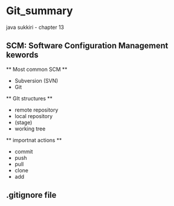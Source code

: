 # Git_summary
 
java sukkiri - chapter 13 

## SCM: Software Configuration Management kewords 

** Most common SCM **

- Subversion (SVN)
- Git 

** GIt structures **
- remote repository 
- local repository 
- (stage)
- working tree

** importnat actions ** 
- commit 
- push 
- pull 
- clone 
- add 

## .gitignore file 




